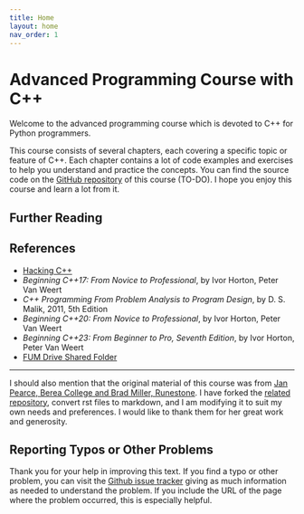 ```yaml
---
title: Home
layout: home
nav_order: 1
---
```


# Advanced Programming Course with C++

Welcome to the advanced programming course which is devoted to C++ for Python programmers.

This course consists of several chapters, each covering a specific topic or feature of C++. Each chapter contains a lot of code examples and exercises to help you understand and practice the concepts. You can find the source code on the [GitHub repository](https://github.com/fum-cs/cpp4python/) of this course (TO-DO). I hope you enjoy this course and learn a lot from it.

## Further Reading

## References

- [Hacking C++](https://hackingcpp.com/)
- _Beginning C++17: From Novice to Professional_, by Ivor Horton, Peter Van Weert
- _C++ Programming From Problem Analysis to Program Design_, by D. S. Malik, 2011, 5th Edition
- _Beginning C++20: From Novice to Professional_, by Ivor Horton, Peter Van Weert
- _Beginning C++23: From Beginner to Pro, Seventh Edition_, by Ivor Horton, Peter Van Weert
- [FUM Drive Shared Folder](https://fumdrive.um.ac.ir/index.php/s/7aSKbTwMcHESyn2)

---

I should also mention that the original material of this course was from [Jan Pearce, Berea College and Brad Miller, Runestone](https://runestone.academy/ns/books/published/cpp4python/index.html). I have forked the [related repository](https://github.com/pearcej/cpp4python), convert rst files to markdown, and I am modifying it to suit my own needs and preferences. I would like to thank them for her great work and generosity.

## Reporting Typos or Other Problems

Thank you for your help in improving this text. If you find a typo or other problem, you can visit the [Github issue tracker](https://github.com/fum-cs/AdvProg-CPP/issues) giving as much information as needed to understand the problem. If you include the URL of the page where the problem occurred, this is especially helpful.
